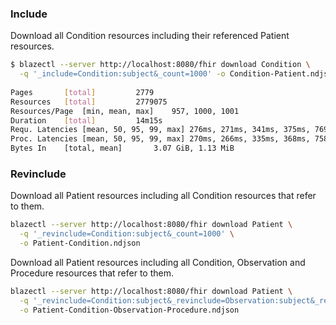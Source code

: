 ### Include 

Download all Condition resources including their referenced Patient resources.

```sh
$ blazectl --server http://localhost:8080/fhir download Condition \
  -q '_include=Condition:subject&_count=1000' -o Condition-Patient.ndjson
  
Pages		[total]			2779
Resources 	[total]			2779075
Resources/Page	[min, mean, max]	957, 1000, 1001
Duration	[total]			14m15s
Requ. Latencies	[mean, 50, 95, 99, max]	276ms, 271ms, 341ms, 375ms, 769ms
Proc. Latencies	[mean, 50, 95, 99, max]	270ms, 266ms, 335ms, 368ms, 758ms
Bytes In	[total, mean]		3.07 GiB, 1.13 MiB
```

### Revinclude

Download all Patient resources including all Condition resources that refer to them.

```sh
blazectl --server http://localhost:8080/fhir download Patient \
  -q '_revinclude=Condition:subject&_count=1000' \
  -o Patient-Condition.ndjson
```

Download all Patient resources including all Condition, Observation and Procedure resources that refer to them.

```sh
blazectl --server http://localhost:8080/fhir download Patient \
  -q '_revinclude=Condition:subject&_revinclude=Observation:subject&_revinclude=Procedure:subject&_count=1000' \
  -o Patient-Condition-Observation-Procedure.ndjson
```
